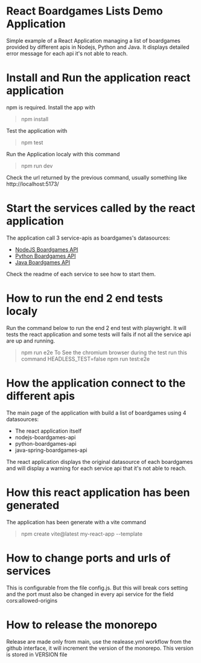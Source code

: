 # React Boardgames Lists Demo Application
Simple example of a React Application managing a list of boardgames provided by different apis in Nodejs, Python and Java. It displays detailed error message for each api it's not able to reach.

# Install and Run the application react application
npm is required. 
Install the app with
> npm install

Test the application with
> npm test

Run the Application localy with this command 
> npm run dev

Check the url returned by the previous command, usually something like http://localhost:5173/

# Start the services called by the react application
The application call 3 service-apis as boardgames's datasources: 
- [NodeJS Boardgames API](./nodejsboargames-api/README.md) 
- [Python Boardgames API](./python-boardgames-api/README.md) 
- [Java Boardgames API](./java-boardgames-api/README.md) 

Check the readme of each service to see how to start them.

# How to run the end 2 end tests localy
Run the command below to run the end 2 end test with playwright. It will tests the react application and some tests will fails if not all the service api are up and running. 
> npm run e2e
To See the chromium browser during the test run this command
> HEADLESS_TEST=false npm run test:e2e

# How the application connect to the different apis
The main page of the application with build a list of boardgames using 4 datasources:
- The react application itself
- nodejs-boardgames-api
- python-boardgames-api
- java-spring-boardgames-api

The react application displays the original datasource of each boardgames and will display a warning for each service api that it's not able to reach.

# How this react application has been generated
The application has been generate with a vite command
> npm create vite@latest my-react-app --template

# How to change ports and urls of services
This is configurable from the file config.js. But this will break cors setting and the port must also be changed in every api service for the field cors:allowed-origins
       
# How to release the monorepo
Release are made only from main, use the realease.yml workflow from the github interface, it will increment the version of the monorepo. This version is stored in VERSION file       